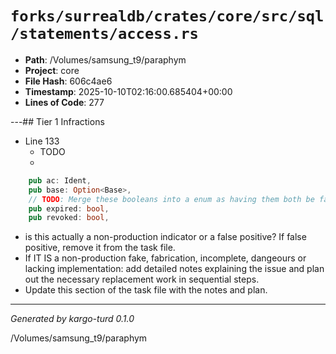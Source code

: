 # `forks/surrealdb/crates/core/src/sql/statements/access.rs`

- **Path**: /Volumes/samsung_t9/paraphym
- **Project**: core
- **File Hash**: 606c4ae6  
- **Timestamp**: 2025-10-10T02:16:00.685404+00:00  
- **Lines of Code**: 277

---## Tier 1 Infractions 


- Line 133
  - TODO
  - 

```rust
	pub ac: Ident,
	pub base: Option<Base>,
	// TODO: Merge these booleans into a enum as having them both be false is invalid state.
	pub expired: bool,
	pub revoked: bool,
```

- is this actually a non-production indicator or a false positive? If false positive, remove it from the task file.
- If IT IS a non-production fake, fabrication, incomplete, dangeours or lacking implementation: add detailed notes explaining the issue and plan out the necessary replacement work in sequential steps. 
- Update this section of the task file with the notes and plan.

---

*Generated by kargo-turd 0.1.0*

/Volumes/samsung_t9/paraphym